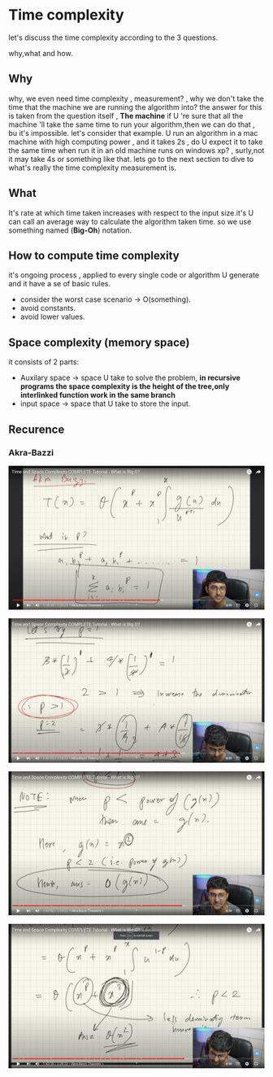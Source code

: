 # Time complexity

let's discuss the time complexity according to the 3 questions.

why,what and how.

## Why

why, we even need time complexity , measurement? , why we don't take the time that the machine we are running the algorithm into? the answer for this is taken from the question itself , **The machine** if U 're sure that all the machine 'll take the same time to run your algorithm,then we can do that , bu it's impossible. 
let's consider that example. U run an algorithm in a mac machine with high computing power , and it takes  2s , do  U expect it to take the same time when run it in an old machine runs on windows xp? , surly,not it may take 4s or something like that. lets go to the next section to dive to what's really the time complexity measurement is.

## What

It's rate at which time taken increases with respect to the input size.it's U can call an average way to calculate the algorithm taken time. so we use something named (**Big-Oh**) notation.

## How to compute time complexity

it's ongoing process , applied to every single code or algorithm U generate and it have a se of basic rules.

- consider the worst case scenario -> O(something).
- avoid constants.
- avoid lower values. 

## Space complexity (memory space)

it consists of 2 parts: 

- Auxilary space -> space U take to solve the problem, **in recursive programs the space complexity is the height of the tree,only interlinked function work in the same branch** 
- input space -> space that U take to store the input.


## Recurence 

### Akra-Bazzi

![Alt text](image.png)





![Alt text](image-1.png)





![Alt text](image-2.png)




![Alt text](image-3.png)
